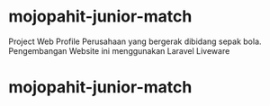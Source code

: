 # mojopahit-junior-match
Project Web Profile Perusahaan yang bergerak dibidang sepak bola.
Pengembangan Website ini menggunakan Laravel Liveware
# mojopahit-junior-match


